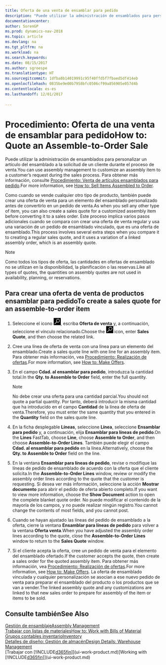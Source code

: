 ```yaml
---
title: Oferta de una venta de ensamblar para pedido
description: "Puede utilizar la administración de ensamblados para personalizar un artículo del ensamblado a la solicitud de un cliente durante el proceso de venta."
documentationcenter: 
author: SorenGP
ms.prod: dynamics-nav-2018
ms.topic: article
ms.devlang: na
ms.tgt_pltfrm: na
ms.workload: na
ms.search.keywords: 
ms.date: 08/15/2017
ms.author: sgroespe
ms.translationtype: HT
ms.sourcegitcommit: 1dfba8b14019991c95f40ffd5f7fbaed5df414eb
ms.openlocfilehash: 0835be9e00b7958bfc0506cf99a856905e057d4b
ms.contentlocale: es-es
ms.lasthandoff: 12/01/2017

---
```

# <a name="how-to-quote-an-assemble-to-order-sale"></a><span data-ttu-id="7dee8-103">Procedimiento: Oferta de una venta de ensamblar para pedido</span><span class="sxs-lookup"><span data-stu-id="7dee8-103">How to: Quote an Assemble-to-Order Sale</span></span>
<span data-ttu-id="7dee8-104">Puede utilizar la administración de ensamblados para personalizar un artículo del ensamblado a la solicitud de un cliente durante el proceso de venta.</span><span class="sxs-lookup"><span data-stu-id="7dee8-104">You can use assembly management to customize an assembly item to a customer’s request during the sales process.</span></span> <span data-ttu-id="7dee8-105">Para obtener más información, consulte [Procedimiento: Venta de artículos ensamblados para pedido](assembly-how-to-sell-items-assembled-to-order.md).</span><span class="sxs-lookup"><span data-stu-id="7dee8-105">For more information, see [How to: Sell Items Assembled to Order](assembly-how-to-sell-items-assembled-to-order.md).</span></span>  

<span data-ttu-id="7dee8-106">Como cuando se vende cualquier otro tipo de producto, también puede crear una oferta de venta para un elemento del ensamblado personalizado antes de convertirlo en un pedido de venta.</span><span class="sxs-lookup"><span data-stu-id="7dee8-106">As when you sell any other type of item, you can also create a sales quote for a customized assembly item before converting it to a sales order.</span></span> <span data-ttu-id="7dee8-107">Este proceso implica varios pasos adicionales cuando se compara con crear una oferta de venta regular y usa una variación de un pedido de ensamblado vinculado, que es una oferta de ensamblado.</span><span class="sxs-lookup"><span data-stu-id="7dee8-107">This process involves several extra steps when you compare it to creating a regular sales quote, and it uses a variation of a linked assembly order, which is an assembly quote.</span></span>

> [!NOTE]  
>  <span data-ttu-id="7dee8-108">Como todos los tipos de oferta, las cantidades en ofertas de ensamblado no se utilizan en la disponibilidad, la planificación o las reservas.</span><span class="sxs-lookup"><span data-stu-id="7dee8-108">Like all types of quotes, the quantities on assembly quotes are not used in availability, planning, or reservations.</span></span>  

## <a name="to-create-a-sales-quote-for-an-assemble-to-order-item"></a><span data-ttu-id="7dee8-109">Para crear una oferta de venta de productos ensamblar para pedido</span><span class="sxs-lookup"><span data-stu-id="7dee8-109">To create a sales quote for an assemble-to-order item</span></span>  
1.  <span data-ttu-id="7dee8-110">Seleccione el icono ![Buscar página o informe](media/ui-search/search_small.png "icono Buscar página o informe"), escriba **Oferta de venta** y, a continuación, seleccione el vínculo relacionado.</span><span class="sxs-lookup"><span data-stu-id="7dee8-110">Choose the ![Search for Page or Report](media/ui-search/search_small.png "Search for Page or Report icon") icon, enter **Sales Quote**, and then choose the related link.</span></span>  
2.  <span data-ttu-id="7dee8-111">Cree una línea de oferta de venta con una línea para un elemento del ensamblado.</span><span class="sxs-lookup"><span data-stu-id="7dee8-111">Create a sales quote line with one line for an assembly item.</span></span> <span data-ttu-id="7dee8-112">Para obtener más información, vea [Procedimiento: Realización de ofertas](sales-how-make-offers.md).</span><span class="sxs-lookup"><span data-stu-id="7dee8-112">For more information, see [How to: Make Offers](sales-how-make-offers.md).</span></span>  
3.  <span data-ttu-id="7dee8-113">En el campo **Cdad. al ensamblar para pedido**, introduzca la cantidad total.</span><span class="sxs-lookup"><span data-stu-id="7dee8-113">In the **Qty. to Assemble to Order** field, enter the full quantity.</span></span>

    > [!NOTE]  
    >  <span data-ttu-id="7dee8-114">No debe crear una oferta para una cantidad parcial.</span><span class="sxs-lookup"><span data-stu-id="7dee8-114">You should not quote a partial quantity.</span></span> <span data-ttu-id="7dee8-115">Por tanto, deberá introducir la misma cantidad que ha introducido en el campo **Cantidad** de la línea de oferta de venta.</span><span class="sxs-lookup"><span data-stu-id="7dee8-115">Therefore, you must enter the same quantity that you entered in the **Quantity** field on the sales quote line.</span></span>  

4.  <span data-ttu-id="7dee8-116">En la ficha desplegable **Líneas**, seleccione **Línea**, seleccione **Ensamblar para pedido** y, a continuación, elija **Ensamblar para líneas de pedido**.</span><span class="sxs-lookup"><span data-stu-id="7dee8-116">On the **Lines** FastTab, choose **Line**, choose **Assemble to Order**, and then choose **Assemble-to-Order Lines**.</span></span> <span data-ttu-id="7dee8-117">También puede elegir el campo **Cdad. al ensamblar para pedido** en la línea.</span><span class="sxs-lookup"><span data-stu-id="7dee8-117">Alternatively, choose the **Qty. to Assemble to Order** field on the line.</span></span>  
5.  <span data-ttu-id="7dee8-118">En la ventana **Ensamblar para líneas de pedido**, revise o modifique las líneas de pedido de ensamblado de acuerdo con la oferta que el cliente solicita.</span><span class="sxs-lookup"><span data-stu-id="7dee8-118">In the **Assemble-to-Order Lines** window, review or modify the assembly order lines according to the quote that the customer is requesting.</span></span> <span data-ttu-id="7dee8-119">Si desea ver más información, seleccione la acción **Mostrar documento** para abrir el pedido de oferta abierto completo.</span><span class="sxs-lookup"><span data-stu-id="7dee8-119">If you want to view more information, choose the **Show Document** action to open the complete blanket quote order.</span></span> <span data-ttu-id="7dee8-120">No puede modificar el contenido de la mayoría de los campos, y no puede realizar ningún registro.</span><span class="sxs-lookup"><span data-stu-id="7dee8-120">You cannot change the contents of most fields, and you cannot post.</span></span>  
6.  <span data-ttu-id="7dee8-121">Cuando se hayan ajustado las líneas del pedido de ensamblado a la oferta, cierre la ventana **Ensamblar para líneas de pedido** para volver a la ventana **Oferta venta**.</span><span class="sxs-lookup"><span data-stu-id="7dee8-121">When you have adjusted the assembly order lines according to the quote, close the **Assemble-to-Order Lines** window to return to the **Sales Quote** window.</span></span>  
7.  <span data-ttu-id="7dee8-122">Si el cliente acepta la oferta, cree un pedido de venta para el elemento del ensamblado ofertado.</span><span class="sxs-lookup"><span data-stu-id="7dee8-122">If the customer accepts the quote, then create a sales order for the quoted assembly item.</span></span> <span data-ttu-id="7dee8-123">Para obtener más información, vea [Procedimiento: Realización de ofertas](sales-how-make-offers.md).</span><span class="sxs-lookup"><span data-stu-id="7dee8-123">For more information, see [How to: Make Offers](sales-how-make-offers.md).</span></span> <span data-ttu-id="7dee8-124">La oferta de ensamblado vinculada y cualquier personalización se asocian a ese nuevo pedido de venta para preparar el ensamblado del producto o los productos que se van a vender.</span><span class="sxs-lookup"><span data-stu-id="7dee8-124">The linked assembly quote and any customizations are linked to that new sales order to prepare for assembly of the item or items to be sold.</span></span>  

## <a name="see-also"></a><span data-ttu-id="7dee8-125">Consulte también</span><span class="sxs-lookup"><span data-stu-id="7dee8-125">See Also</span></span>  
[<span data-ttu-id="7dee8-126">Gestión de ensamblaje</span><span class="sxs-lookup"><span data-stu-id="7dee8-126">Assembly Management</span></span>](assembly-assemble-items.md)  
[<span data-ttu-id="7dee8-127">Trabajar con listas de materiales</span><span class="sxs-lookup"><span data-stu-id="7dee8-127">How to: Work with Bills of Material</span></span>](inventory-how-work-BOMs.md)  
[<span data-ttu-id="7dee8-128">Grupos contables inventario</span><span class="sxs-lookup"><span data-stu-id="7dee8-128">Inventory</span></span>](inventory-manage-inventory.md)  
[<span data-ttu-id="7dee8-129">Detalles de diseño: Gestión de almacén</span><span class="sxs-lookup"><span data-stu-id="7dee8-129">Design Details: Warehouse Management</span></span>](design-details-warehouse-management.md)  
<span data-ttu-id="7dee8-130">[Trabajar con [!INCLUDE[d365fin](includes/d365fin_md.md)]](ui-work-product.md)</span><span class="sxs-lookup"><span data-stu-id="7dee8-130">[Working with [!INCLUDE[d365fin](includes/d365fin_md.md)]](ui-work-product.md)</span></span>

